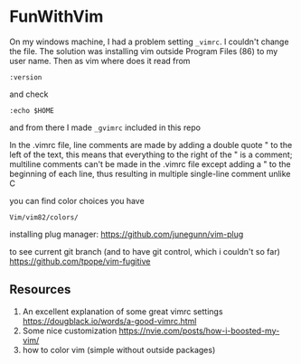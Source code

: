 # FunWithVim

On my windows machine, I had a problem setting ```_vimrc```. I couldn't change the file. The solution was installing vim outside Program Files (86) to my user name. Then as vim where does it read from

```
:version
```

and check
```
:echo $HOME
```

and from there I made ```_gvimrc``` included in this repo


In the .vimrc file, line comments are made by adding a double quote " to the left of the text, this means that everything to the right of the " is a comment; multiline comments can't be made in the .vimrc file except adding a " to the beginning of each line, thus resulting in multiple single-line comment unlike C

you can find color choices you have

```
Vim/vim82/colors/
```

installing plug manager: 
https://github.com/junegunn/vim-plug


to see current git branch (and to have git control, which i couldn't so far)
https://github.com/tpope/vim-fugitive

## Resources

1. An excellent explanation of some great vimrc settings https://dougblack.io/words/a-good-vimrc.html
2. Some nice customization https://nvie.com/posts/how-i-boosted-my-vim/
3. how to color vim (simple without outside packages)
